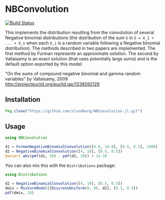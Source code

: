 # NBConvolution

[![Build Status](https://travis-ci.org/slundberg/NBConvolution.jl.svg?branch=master)](https://travis-ci.org/slundberg/NBConvolution.jl)

This implements the distribution resulting from the convolution of several Negative binomial distributions (the distribution of the sum `S` in `S = X_1 + ... + X_n` when each `X_i` is a random variable following a Negative binomial distribution). The methods described in two papers are implemented. The first method by Furman represents an approximate solution. The second by Vallaisamy is an exact solution (that uses potentially large sums) and is the default option exported by this model:

"On the sums of compound negative binomial and gamma random variables" by Vallaisamy, 2009
http://projecteuclid.org/euclid.jap/1238592129

## Installation

```julia
Pkg.clone("https://github.com/slundberg/NBConvolution.jl.git")
```

## Usage

```julia
using NBConvolution

d1 = FurmanNegativeBinomialConvolution([4.0, 10.0], [0.5, 0.5], 1000)
d2 = NegativeBinomialConvolution([4, 10], [0.5, 0.5])
@assert abs(pmf(d1, 30) - pmf(d2, 30)) < 1e-10
```

You can also mix this with the `Distributions` package:

```julia
using Distributions

d2 = NegativeBinomialConvolution([4, 10], [0.5, 0.5])
dmix = MixtureModel([DiscreteUniform(0, 0), d2], [0.1, 0.9])
pdf(dmix, 10)
```


